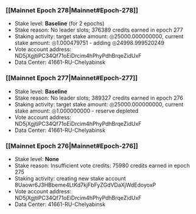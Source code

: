 ### [[Mainnet Epoch 278|Mainnet#Epoch-278]]
* Stake level: **Baseline** (for 2 epochs)
* Stake reason: No leader slots; 376389 credits earned in epoch 277
* Staking activity: target stake amount: ◎25000.000000000, current stake amount: ◎1.000479751 - adding ◎24998.999520249
* Vote account address: ND5jXgjtiPC34Qf71oEiDrcim4hPhyPdhBrqeZidUxF
* Data Center: 41661-RU-Chelyabinsk
### [[Mainnet Epoch 277|Mainnet#Epoch-277]]
* Stake level: **Baseline**
* Stake reason: No leader slots; 389327 credits earned in epoch 276
* Staking activity: target stake amount: ◎25000.000000000, current stake amount: ◎1.000000000 - reserve depleted
* Vote account address: ND5jXgjtiPC34Qf71oEiDrcim4hPhyPdhBrqeZidUxF
* Data Center: 41661-RU-Chelyabinsk
### [[Mainnet Epoch 276|Mainnet#Epoch-276]]
* Stake level: **None**
* Stake reason: Insufficient vote credits: 75980 credits earned in epoch 275
* Staking activity: creating new stake account 8Uaowr6J3HBbeme4LtKd7kjFbFyZGdVDaXjWdEdoyoxP
* Vote account address: ND5jXgjtiPC34Qf71oEiDrcim4hPhyPdhBrqeZidUxF
* Data Center: 41661-RU-Chelyabinsk